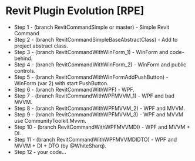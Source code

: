 # Revit Plugin Evolution [RPE]
- Step 1 - (branch RevitCommandSimple or master) - Simple Revit Command
- Step 2 - (branch RevitCommandSimpleBaseAbstractClass) - Add to project abstract class.
- Step 3 - (branch RevitCommandWithWinForm_1) - WinForm and code-behind.
- Step 4 - (branch RevitCommandWithWinForm_2) - WinForm and public controls.
- Step 5 - (branch RevitCommandWithWinFormAddPushButton) - WinForm (var 2) with start PushButton.
- Step 6 - (branch RevitCommandWithWPF) - WPF.
- Step 7 - (branch RevitCommandWithWPFMVVM_1) - WPF and bad MVVM.
- Step 8 - (branch RevitCommandWithWPFMVVM_2) - WPF and MVVM.
- Step 9 - (branch RevitCommandWithWPFMVVM_3) - WPF and MVVM use CommunityToolkit.Mvvm.
- Step 10 - (branch RevitCommandWithWPFMVVMDI) - WPF and MVVM + DI.
- Step 11 - (branch RevitCommandWithWPFMVVMDIDTO) - WPF and MVVM + DI + DTO (by @WhiteSharq).
- Step 12 - your code...
